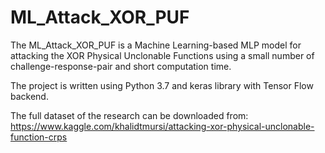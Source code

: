 # ML_Attack_XOR_PUF
The ML_Attack_XOR_PUF is a Machine Learning-based MLP model for attacking the XOR Physical Unclonable Functions using a small number of challenge-response-pair and short computation time.

The project is written using Python 3.7 and keras library with Tensor Flow backend.

The full dataset of the research can be downloaded from:
https://www.kaggle.com/khalidtmursi/attacking-xor-physical-unclonable-function-crps


